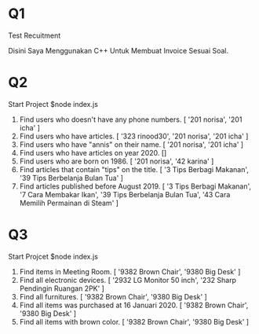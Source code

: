 # Q1
Test Recuitment

Disini Saya Menggunakan C++ Untuk Membuat Invoice Sesuai Soal.

# Q2

Start Project $node index.js

1. Find users who doesn't have any phone numbers.
[ '201 norisa', '201 icha' ]
2. Find users who have articles.
[ '323 rinood30', '201 norisa', '201 icha' ] 
3. Find users who have "annis" on their name.
[ '201 norisa', '201 icha' ]
4. Find users who have articles on year 2020.
[]
5. Find users who are born on 1986.
[ '201 norisa', '42 karina' ]
6. Find articles that contain "tips" on the title.
[ '3 Tips Berbagi Makanan', '39 Tips Berbelanja Bulan Tua' ]
7. Find articles published before August 2019.
[
  '3 Tips Berbagi Makanan',
  '7 Cara Membakar Ikan',
  '39 Tips Berbelanja Bulan Tua',
  '43 Cara Memilih Permainan di Steam'
]

# Q3

Start Projcet $node index.js

1. Find items in Meeting Room.
[ '9382 Brown Chair', '9380 Big Desk' ]
2. Find all electronic devices.
[ '2932 LG Monitor 50 inch', '232 Sharp Pendingin Ruangan 2PK' ]
3. Find all furnitures.
[ '9382 Brown Chair', '9380 Big Desk' ]
4. Find all items was purchased at 16 Januari 2020.
[ '9382 Brown Chair', '9380 Big Desk' ]
5. Find all items with brown color.
[ '9382 Brown Chair', '9380 Big Desk' ]
